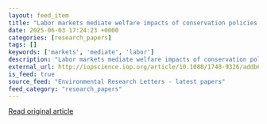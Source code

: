 ```yaml
---
layout: feed_item
title: "Labor markets mediate welfare impacts of conservation policies on society: case of groundwater"
date: 2025-06-03 17:24:23 +0000
categories: [research_papers]
tags: []
keywords: ['markets', 'mediate', 'labor']
description: "Labor markets mediate welfare impacts of conservation policies on society: case of groundwater"
external_url: http://iopscience.iop.org/article/10.1088/1748-9326/addb67
is_feed: true
source_feed: "Environmental Research Letters - latest papers"
feed_category: "research_papers"
---
```




[Read original article](http://iopscience.iop.org/article/10.1088/1748-9326/addb67)
